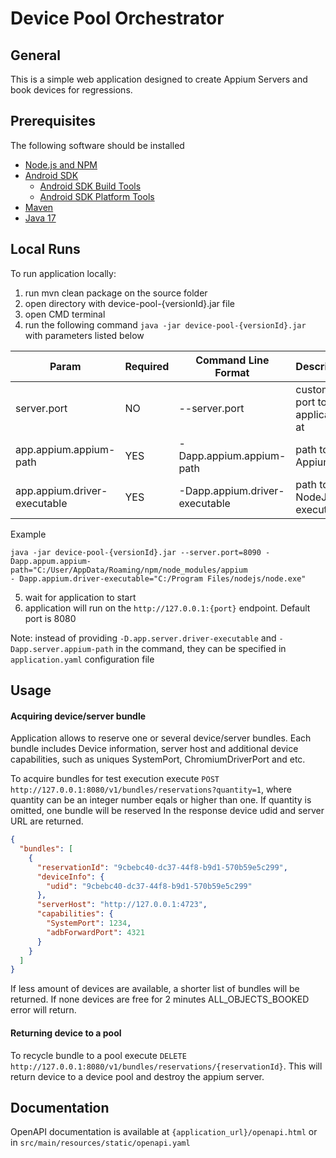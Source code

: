 # Device Pool Orchestrator

## General

This is a simple web application designed to create Appium Servers and book devices for regressions.

## Prerequisites

The following software should be installed

* [Node.js and NPM](https://nodejs.org/en/download)
* [Android SDK](https://developer.android.com/studio)
    * [Android SDK Build Tools](https://developer.android.com/tools#tools-build)
    * [Android SDK Platform Tools](https://developer.android.com/tools#tools-platform)
* [Maven](https://maven.apache.org/download.cgi)
* [Java 17](https://jdk.java.net/)

## Local Runs

To run application locally:

1. run mvn clean package on the source folder
2. open directory with device-pool-{versionId}.jar file
3. open CMD terminal
4. run the following command `java -jar device-pool-{versionId}.jar` with parameters listed below

| Param                        | Required | Command Line Format            | Description                         | Default value |
|------------------------------|----------|--------------------------------|-------------------------------------|---------------|
| server.port                  | NO       | --server.port                  | custom port to start application at | 8080          |
| app.appium.appium-path       | YES      | -Dapp.appium.appium-path       | path to Appium                      | none          |
| app.appium.driver-executable | YES      | -Dapp.appium.driver-executable | path to NodeJs executable           | none          |

Example

````
java -jar device-pool-{versionId}.jar --server.port=8090 -Dapp.appum.appium-path="C:/User/AppData/Roaming/npm/node_modules/appium
- Dapp.appium.driver-executable="C:/Program Files/nodejs/node.exe"
````

5. wait for application to start
6. application will run on the `http://127.0.0.1:{port}` endpoint. Default port is 8080

Note: instead of providing `-D.app.server.driver-executable` and `-Dapp.server.appium-path` in the command, they can
be specified in `application.yaml` configuration file

## Usage

#### Acquiring device/server bundle

Application allows to reserve one or several device/server bundles. Each bundle includes Device information, server host
and additional device capabilities, such as uniques SystemPort, ChromiumDriverPort and etc.

To acquire bundles for test execution execute `POST http://127.0.0.1:8080/v1/bundles/reservations?quantity=1`, where
quantity can be an integer number eqals or higher than one. If quantity is omitted, one bundle will be reserved
In the response device udid and server URL are returned.

```json
{
  "bundles": [
    {
      "reservationId": "9cbebc40-dc37-44f8-b9d1-570b59e5c299",
      "deviceInfo": {
        "udid": "9cbebc40-dc37-44f8-b9d1-570b59e5c299"
      },
      "serverHost": "http://127.0.0.1:4723",
      "capabilities": {
        "SystemPort": 1234,
        "adbForwardPort": 4321
      }
    }
  ]
}
```

If less amount of devices are available, a shorter list of bundles will be returned.
If none devices are free for 2 minutes ALL_OBJECTS_BOOKED error will return.

#### Returning device to a pool

To recycle bundle to a pool execute `DELETE http://127.0.0.1:8080/v1/bundles/reservations/{reservationId}`.
This will return device to a device pool and destroy the appium server.

## Documentation

OpenAPI documentation is available at  `{application_url}/openapi.html` or
in `src/main/resources/static/openapi.yaml`
